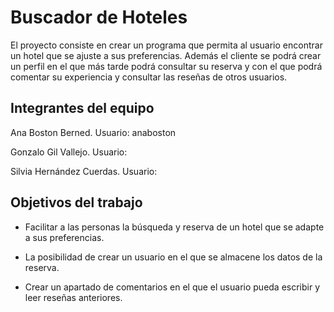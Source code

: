 # Buscador de Hoteles

El proyecto consiste en crear un programa que permita al usuario encontrar un hotel que se ajuste a sus preferencias. Además el cliente se podrá crear un perfil en el que más tarde podrá consultar su reserva y con el que podrá comentar su experiencia y consultar las reseñas de otros usuarios.

## Integrantes del equipo

Ana Boston Berned. Usuario: anaboston

Gonzalo Gil Vallejo. Usuario:

Silvia Hernández Cuerdas. Usuario:

## Objetivos del trabajo

- Facilitar a las personas la búsqueda y reserva de un hotel que se adapte a sus preferencias.

- La posibilidad de crear un usuario en el que se almacene los datos de la reserva.

- Crear un apartado de comentarios en el que el usuario pueda escribir y leer reseñas anteriores.
